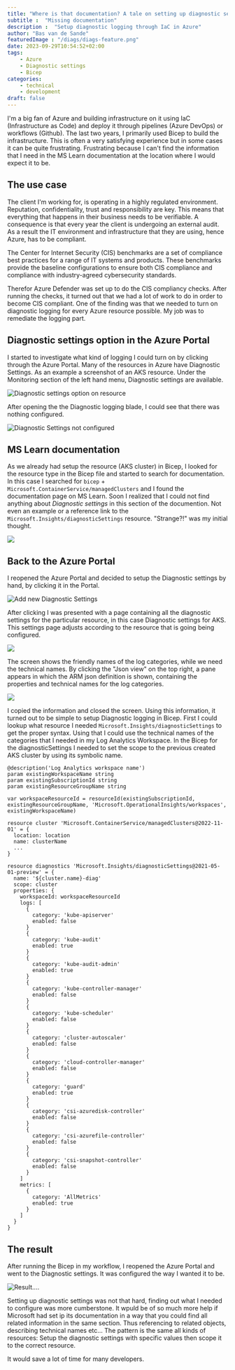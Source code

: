 ```yaml
---
title: "Where is that documentation? A tale on setting up diagnostic settings..."
subtitle :  "Missing documentation"
description :  "Setup diagnostic logging through IaC in Azure"
author: "Bas van de Sande"
featuredImage : "/diags/diags-feature.png"
date: 2023-09-29T10:54:52+02:00
tags: 
    - Azure
    - Diagnostic settings
    - Bicep
categories: 
    - technical
    - development
draft: false
---
```


I'm a big fan of Azure and building infrastructure on it using IaC (Infrastructure as Code) and deploy it through pipelines (Azure DevOps) or workflows (Github). The last two years, I primarily used Bicep to build the infrastructure. This is often a very satisfying experience but in some cases it can be quite frustrating. Frustrating because I can't find the information that I need in the MS Learn documentation at the location where I would expect it to be.

## The use case
The client I'm working for, is operating in a highly regulated environment. Reputation, confidentiality, trust and responsibility are key. This means that everything that happens in their business needs to be verifiable. A consequence is that every year the client is undergoing an external audit. As a result the IT environment and infrastructure that they are using, hence Azure, has to be compliant.  

The Center for Internet Security (CIS) benchmarks are a set of compliance best practices for a range of IT systems and products. These benchmarks provide the baseline configurations to ensure both CIS compliance and compliance with industry-agreed cybersecurity standards.

Therefor Azure Defender was set up to do the CIS compliancy checks. After running the checks, it turned out that we had a lot of work to do in order to become CIS compliant. One of the finding was that we needed to turn on diagnostic logging for every Azure resource possible.  My job was to remediate the logging part.

## Diagnostic settings option in the Azure Portal
I started to investigate what kind of logging I could turn on by clicking through the Azure Portal. Many of the resources in Azure have Diagnostic Settings. As an example a screenshot of an AKS resource. Under the Monitoring section of the left hand menu, Diagnostic settings are available.

![Diagnostic settings option on resource](/diags/diags-aks.png)

After opening the the Diagnostic logging blade, I could see that there was nothing configured. 

![Diagnostic Settings not configured](/diags/diags-aks-notdefined.png)

## MS Learn documentation
As we already had setup the resource (AKS cluster) in Bicep, I looked for the resource type in the Bicep file and started to search for documentation.  In this case I searched for `bicep` + `Microsoft.ContainerService/managedClusters` and I found the documentation page on MS Learn. Soon I realized that I could not find anything about _Diagnostic settings_ in this section of the documention. Not even an example or a reference link to the `Microsoft.Insights/diagnosticSettings` resource. "Strange?!" was my initial thought.

![](/diags/diags-missing.png)


## Back to the Azure Portal
I reopened the Azure Portal and decided to setup the Diagnostic settings by hand, by clicking it in the Portal. 

![Add new Diagnostic Settings](/diags/diags-aks-addsettings.png)

After clicking I was presented with a page containing all the diagnostic settings for the particular resource, in this case Diagnostic settings for AKS. This settings page adjusts according to the resource that is going being configured.  

![](/diags/diags-aks-json.png)

The screen shows the friendly names of the log categories, while we need the technical names. By clicking the "Json view" on the top right, a pane appears in which the ARM json definition is shown, containing the properties and technical names for the log categories.

![](/diags/diags-aks-json-detail.png)

I copied the information and closed the screen. Using this information, it turned out to be simple to setup Diagnostic logging in Bicep. First I could lookup what resource I needed `Microsoft.Insights/diagnosticSettings` to get the proper syntax. Using that I could use the technical names of the categories that I needed in my Log Analytics Workspace.  In the Bicep for the diagnosticSettings I needed to set the scope to the previous created AKS cluster by using its symbolic name. 

```bicep
@description('Log Analytics workspace name')
param existingWorkspaceName string
param existingSubscriptionId string
param existingResourceGroupName string

var workspaceResourceId = resourceId(existingSubscriptionId, existingResourceGroupName, 'Microsoft.OperationalInsights/workspaces', existingWorkspaceName)

resource cluster 'Microsoft.ContainerService/managedClusters@2022-11-01' = {
  location: location
  name: clusterName
  ...
}

resource diagnostics 'Microsoft.Insights/diagnosticSettings@2021-05-01-preview' = {
  name: '${cluster.name}-diag'
  scope: cluster
  properties: {
    workspaceId: workspaceResourceId
    logs: [
      {
        category: 'kube-apiserver'
        enabled: false
      }
      {
        category: 'kube-audit'
        enabled: true
      }
      {
        category: 'kube-audit-admin'
        enabled: true
      }
      {
        category: 'kube-controller-manager'
        enabled: false
      }
      {
        category: 'kube-scheduler'
        enabled: false
      }
      {
        category: 'cluster-autoscaler'
        enabled: false
      }
      {
        category: 'cloud-controller-manager'
        enabled: false
      }
      {
        category: 'guard'
        enabled: true
      }
      {
        category: 'csi-azuredisk-controller'
        enabled: false
      }
      {
        category: 'csi-azurefile-controller'
        enabled: false
      }
      {
        category: 'csi-snapshot-controller'
        enabled: false
      }
    ]
    metrics: [
      {
        category: 'AllMetrics'
        enabled: true
      }
    ]
  }
}
```

## The result
After running the Bicep in my workflow, I reopened the Azure Portal and went to the Diagnostic settings. It was configured the way I wanted it to be.  

![Result....](/diags/diags-aks-result.png)

Setting up diagnostic settings was not that hard, finding out what I needed to configure was more cumberstone. It wpuld be of so much more help if Microsoft had set ip its documentation in a way that you could find all related information in the same section. Thus referencing to related objects, describing technical names etc... The pattern is the same all kinds of resources: Setup the diagnostic settings with specific values then scope it to the correct resource.

It would save a lot of time for many developers.


